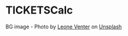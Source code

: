 # TICKETSCalc
 
BG image - Photo by <a href="https://unsplash.com/@fempreneurstyledstock?utm_source=unsplash&utm_medium=referral&utm_content=creditCopyText">Leone Venter</a> on <a href="https://unsplash.com/photos/VieM9BdZKFo?utm_source=unsplash&utm_medium=referral&utm_content=creditCopyText">Unsplash</a>
  